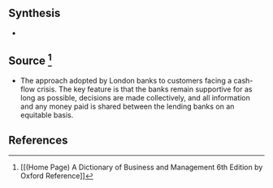 ## Synthesis
- 
## Source [^1]
- The approach adopted by London banks to customers facing a cash-flow crisis. The key feature is that the banks remain supportive for as long as possible, decisions are made collectively, and all information and any money paid is shared between the lending banks on an equitable basis.
## References

[^1]: [[(Home Page) A Dictionary of Business and Management 6th Edition by Oxford Reference]]